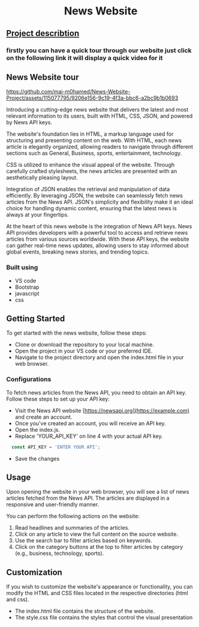 

<h1 align="center">News Website</h1>
<h2 align="left"><u>Project describtion</u></h2>
<h3 align="left"> firstly you can have a quick tour through our website just click on the following link it will display a quick video for it

## News Website tour

https://github.com/mai-m0hamed/News-Website-Project/assets/115077795/9206e156-9c19-4f3a-bbc6-a2bc9b1b0693


Introducing a cutting-edge news website that delivers the latest and most relevant information to its users, built with HTML, CSS, JSON, and powered by News API keys.

The website's foundation lies in HTML, a markup language used for structuring and presenting content on the web. With HTML, each news article is elegantly organized, allowing readers to navigate through different sections such as General, Business, sports, entertainment, technology.

CSS is utilized to enhance the visual appeal of the website. Through carefully crafted stylesheets, the news articles are presented with an aesthetically pleasing layout.

Integration of JSON enables the retrieval and manipulation of data efficiently. By leveraging JSON, the website can seamlessly fetch news articles from the News API. JSON's simplicity and flexibility make it an ideal choice for handling dynamic content, ensuring that the latest news is always at your fingertips.

At the heart of this news website is the integration of News API keys. News API provides developers with a powerful tool to access and retrieve news articles from various sources worldwide. With these API keys, the website can gather real-time news updates, allowing users to stay informed about global events, breaking news stories, and trending topics.

</h3>






### **Built using**

* VS code
* Bootstrap
* javascript
* css




## Getting Started

To get started with the news website, follow these steps:

* Clone or download the repository to your local machine.
* Open the project in your VS code or your preferred IDE.
* Navigate to the project directory and open the index.html file in your web browser.
  
### Configurations
To fetch news articles from the News API, you need to obtain an API key. Follow these steps to set up your API key:

* Visit the News API website [https://newsapi.org](https://example.com) and create an account.
* Once you've created an account, you will receive an API key.
* Open the index.js.
* Replace 'YOUR_API_KEY' on line 4 with your actual API key.
 ```js
   const API_KEY = 'ENTER YOUR API';
   ```
* Save the changes



<!-- USAGE EXAMPLES -->
## Usage
Upon opening the website in your web browser, you will see a list of news articles fetched from the News API. The articles are displayed in a responsive and user-friendly manner.

You can perform the following actions on the website:

1. Read headlines and summaries of the articles.
2. Click on any article to view the full content on the source website.
3. Use the search bar to filter articles based on keywords.
4. Click on the category buttons at the top to filter articles by category (e.g., business, technology, sports).


## Customization
If you wish to customize the website's appearance or functionality, you can modify the HTML and CSS files located in the respective directories (html and css).

* The index.html file contains the structure of the website.
* The style.css file contains the styles that control the visual presentation

